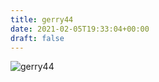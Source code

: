 ```yaml
---
title: gerry44
date: 2021-02-05T19:33:04+00:00
draft: false
---
```


![gerry44](/images/2016ca.JPG)

